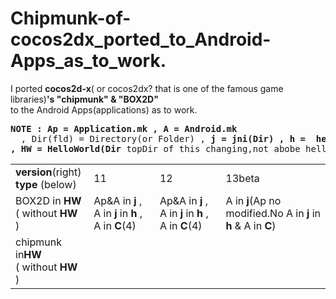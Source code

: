 Chipmunk-of-cocos2dx_ported_to_Android-Apps_as_to_work.
=============================
I ported **cocos2d-x**( or cocos2dx? that is one of the famous game libraries)**'s "chipmunk" & "BOX2D"**  
to the Android Apps(applications) as  to work.  
<pre><b>NOTE : Ap = Application.mk , A = Android.mk</b>
&nbsp; , Dir(fld) = Directory(or Folder) , <b>j = jni(Dir) , h =  helloworld(Dir) , C = Classes(Dir)
, HW = HelloWorld(Dir</b> topDir of this changing,not abobe helloworldDir.<b>)</b> , <b>t = template(Dir</b> without <b>HW</b>)
</pre>
<table><tr>
<td><b>version</b>(right)<br><b>type</b> (below)</td><td>11</td><td>12</td><td>13beta</td></tr>
<tr><td>BOX2D in <b>HW</b><br>( without <b>HW</b> )</td>
<td>Ap&A in <b>j</b> , A in <b>j</b> in <b>h</b> , A in <b>C</b>(4)<br></td>
<td>Ap&A in <b>j</b> , A in <b>j</b> in <b>h</b> , A in <b>C</b>(4)<br></td>
<td>A in <b>j</b>(Ap no modified.No A in <b>j</b> in <b>h</b> & A in <b>C</b>)<br></td></tr>

<tr><td>chipmunk in<b>HW</b><br>( without <b>HW</b> )</pre></td>
<td><br>&nbsp;</td>
<td><br>&nbsp;</td>
<td><br>&nbsp;</td></tr></table>
  
